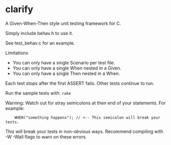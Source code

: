 # clarify

A Given-When-Then style unit testing framework for C.

Simply include behav.h to use it.

See test_behav.c for an example.

Limitations
- You can only have a single Scenario per test file.
- You can only have a single When nested in a Given.
- You can only have a single Then nested in a When.

Each test stops after the first ASSERT fails. Other tests continue to run.

Run the sample tests with: `rake`

Warning: Watch out for stray semicolons at then end of your statements. For example:
```
    WHEN("something happens"); // <-- This semicolon will break your tests.
```
This will break your tests in non-obvious ways. Recommend compiling with -W -Wall flags to warn on these errors.